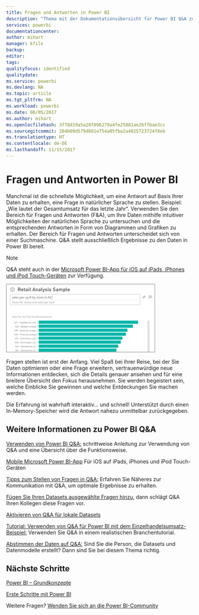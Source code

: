 ```yaml
---
title: Fragen und Antworten in Power BI
description: "Thema mit der Dokumentationsübersicht für Power BI Q&A zum Stellen von Fragen in natürlicher Sprache."
services: powerbi
documentationcenter: 
author: mihart
manager: kfile
backup: 
editor: 
tags: 
qualityfocus: identified
qualitydate: 
ms.service: powerbi
ms.devlang: NA
ms.topic: article
ms.tgt_pltfrm: NA
ms.workload: powerbi
ms.date: 08/05/2017
ms.author: mihart
ms.openlocfilehash: 3f78d19a5a28f096279a4fe25881ae26ffbae3cc
ms.sourcegitcommit: 284b09d579d601e754a05fba2a4025723724f8eb
ms.translationtype: HT
ms.contentlocale: de-DE
ms.lasthandoff: 11/15/2017
---
```

# <a name="qa-in-power-bi"></a>Fragen und Antworten in Power BI
Manchmal ist die schnellste Möglichkeit, um eine Antwort auf Basis Ihrer Daten zu erhalten, eine Frage in natürlicher Sprache zu stellen. Beispiel: „Wie lautet der Gesamtumsatz für das letzte Jahr“.  Verwenden Sie den Bereich für Fragen und Antworten (F&A), um Ihre Daten mithilfe intuitiver Möglichkeiten der natürlichen Sprache zu untersuchen und die entsprechenden Antworten in Form von Diagrammen und Grafiken zu erhalten. Der Bereich für Fragen und Antworten unterscheidet sich von einer Suchmaschine. Q&A stellt ausschließlich Ergebnisse zu den Daten in Power BI bereit.

> [!NOTE]
> Q&A steht auch in der [Microsoft Power BI-App für iOS auf iPads, iPhones und iPod Touch-Geräten](mobile-apps-ios-qna.md) zur Verfügung.
> 
> 

![](media/service-q-and-a/pbi_qa_boxsalessqft.png)

Fragen stellen ist erst der Anfang.  Viel Spaß bei Ihrer Reise, bei der Sie Daten optimieren oder eine Frage erweitern, vertrauenwürdige neue Informationen entdecken, sich die Details genauer ansehen und für eine breitere Übersicht den Fokus herausnehmen. Sie werden begeistert sein, welche Einblicke Sie gewinnen und welche Entdeckungen Sie machen werden.

Die Erfahrung ist wahrhaft interaktiv... und schnell! Unterstützt durch einen In-Memory-Speicher wird die Antwort nahezu unmittelbar zurückgegeben.

## <a name="for-more-details-about-power-bi-qa"></a>Weitere Informationen zu Power BI Q&A
[Verwenden von Power BI Q&A:](service-how-to-q-and-a.md) schrittweise Anleitung zur Verwendung von Q&A und eine Übersicht über die Funktionsweise.

[Mobile Microsoft Power BI-App](mobile-apps-ios-qna.md) Für iOS auf iPads, iPhones und iPod Touch-Geräten

[Tipps zum Stellen von Fragen in Q&A:](service-q-and-a-tips.md) Erfahren Sie Näheres zur Kommunikation mit Q&A, um optimale Ergebnisse zu erhalten.

[Fügen Sie Ihren Datasets ausgewählte Fragen hinzu](service-q-and-a-create-featured-questions.md), dann schlägt Q&A Ihren Kollegen diese Fragen vor.

[Aktivieren von Q&A für lokale Datasets](service-q-and-a-direct-query.md)

[Tutorial: Verwenden von Q&A für Power BI mit dem Einzelhandelsumsatz-Beispiel:](power-bi-visualization-introduction-to-q-and-a.md) Verwenden Sie Q&A in einem realistischen Branchentutorial.

[Abstimmen der Daten auf Q&A:](service-prepare-data-for-q-and-a.md) Sind Sie die Person, die Datasets und Datenmodelle erstellt?  Dann sind Sie bei diesem Thema richtig.

## <a name="next-steps"></a>Nächste Schritte
[Power BI – Grundkonzepte](service-basic-concepts.md)

[Erste Schritte mit Power BI](service-get-started.md)

Weitere Fragen? [Wenden Sie sich an die Power BI-Community](http://community.powerbi.com/)

